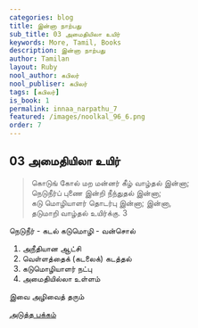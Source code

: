 ```yaml
---
categories: blog
title: இன்னா நாற்பது
sub_title: 03 அமைதியிலா உயிர்
keywords: More, Tamil, Books
description: இன்னா நாற்பது
author: Tamilan
layout: Ruby
nool_author: கபிலர்
nool_publiser: கபிலர்
tags: [கபிலர்]
is_book: 1
permalink: innaa_narpathu_7
featured: /images/noolkal_96_6.png
order: 7
---
```



## 03 அமைதியிலா உயிர்

> கொடுங் கோல் மற மன்னர் கீழ் வாழ்தல் இன்னா;  
>  நெடுநீர்ப் புணை இன்றி நீந்துதல் இன்னா;  
>  கடு மொழியாளர் தொடர்பு இன்னா; இன்னா,  
>  தடுமாறி வாழ்தல் உயிர்க்கு. 3

நெடுநீர் - கடல் கடுமொழி - வன்சொல்

  1. அநீதியான ஆட்சி 
  2. வெள்ளத்தைக் (கடலைக்) கடத்தல் 
  3. கடுமொழியாளர் நட்பு 
  4. அமைதியில்லா உள்ளம் 

இவை அழிவைத் தரும்

[அடுத்த பக்கம்](innaa_narpathu_8)